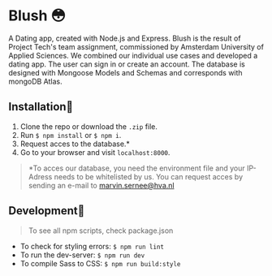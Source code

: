 # Blush 😳
A Dating app, created with Node.js and Express. Blush is the result of Project Tech's team assignment, commissioned by Amsterdam University of Applied Sciences. We combined our individual use cases and developed a dating app. The user can sign in or create an account. The database is designed with Mongoose Models and Schemas and corresponds with mongoDB Atlas.

## Installation🦾
1. Clone the repo or download the `.zip` file.
2. Run `$ npm install` or `$ npm i`.
3. Request acces to the database.*
4. Go to your browser and visit `localhost:8000`.
>*To acces our database, you need the environment file and your IP-Adress needs to be whitelisted by us. You can request acces by sending an e-mail to marvin.sernee@hva.nl

## Development🤖
>To see all npm scripts, check package.json
* To check for styling errors: `$ npm run lint`
* To run the dev-server: `$ npm run dev`
* To compile Sass to CSS: `$ npm run build:style`

